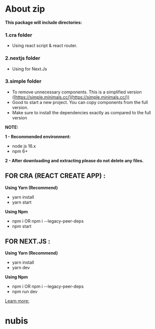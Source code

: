# About zip

**This package will include directories:**

### 1.cra folder

- Using react script & react router.

### 2.nextjs folder

- Using for Next.Js

### 3.simple folder

- To remove unnecessary components. This is a simplified version ([https://simple.minimals.cc/](https://simple.minimals.cc/))
- Good to start a new project. You can copy components from the full version.
- Make sure to install the dependencies exactly as compared to the full version

**NOTE:**

**1 - Recommended environment:**

- node js 16.x
- npm 6+

**2 - After downloading and extracting please do not delete any files.**

## FOR CRA (REACT CREATE APP) :

**Using Yarn (Recommend)**

- yarn install
- yarn start

**Using Npm**

- npm i OR npm i --legacy-peer-deps
- npm start

## FOR NEXT.JS :

**Using Yarn (Recommend)**

- yarn install
- yarn dev

**Using Npm**

- npm i OR npm i --legacy-peer-deps
- npm run dev

[Learn more:](https://docs.minimals.cc/quick-start)
# nubis
